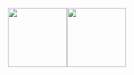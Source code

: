 
<!--
<!--
**koughua/koughua** is a ✨ _special_ ✨ repository because its `README.md` (this file) appears on your GitHub profile.

Here are some ideas to get you started:

- 🔭 I’m currently working on ...
- 🌱 I’m currently learning ...
- 👯 I’m looking to collaborate on ...
- 🤔 I’m looking for help with ...
- 💬 Ask me about ...
- 📫 How to reach me: ...
- 😄 Pronouns: ...
- ⚡ Fun fact: ...
<div align="center">

# Hi there 👋 I'm Kou.

</div>

</div>

- 🔭 I’m currently a graduate student working on **Environment Detection for Automatic Vehicle**.
- 🌱 I’m currently **learning everything**.

<div align="center">
  
## 🔧 Technical Stack (Still Expanding)

</div>

Languages:

![Python](https://img.shields.io/badge/-Python-000?&logo=Python)
![C](https://img.shields.io/badge/-C-000?&logo=C)
![C++](https://img.shields.io/badge/-C++-000?&logo=c%2b%2b&logoColor=00599C)

Technologies: 

![Linux](https://img.shields.io/badge/-Linux-000?&logo=Linux&?style=social)
![Ubuntu](https://img.shields.io/badge/-Ubuntu-000?&logo=Ubuntu)
![Ros](https://img.shields.io/badge/-Ros-000?&logo=Ros)
![PyTorch](https://img.shields.io/badge/-PyTorch-000?&logo=PyTorch)
-->

<div align="center">
  
<a href="https://github.com/koughua"><img height="120px" src="https://github-readme-stats.vercel.app/api?username=koughua&hide_title=true&hide_border=true&show_icons=true&include_all_commits=true&count_private=true&line_height=21&text_color=000&icon_color=000&bg_color=0,ea6161,ffc64d,fffc4d,52fa5a&theme=graywhite" /><!-- wi*quL3fcV --><img height="120px" src="https://github-readme-stats.vercel.app/api/top-langs/?username=koughua&hide=html&hide_title=true&hide_border=true&layout=compact&langs_count=6&exclude_repo=comp426,Redventures-Movie-Quotes&text_color=000&icon_color=fff&bg_color=0,52fa5a,4dfcff,c64dff&theme=graywhite" /></a>

